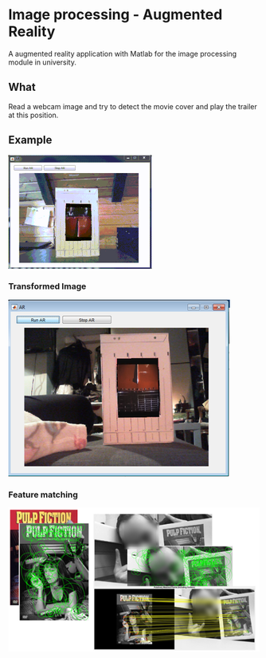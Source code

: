 # Image processing - Augmented Reality

A augmented reality application with Matlab for the image processing module in university.

## What
Read a webcam image and try to detect the movie cover and play the trailer at this position.

## Example

![Alt text](Demo.gif)

### Transformed Image

![Alt text](BvAr.png?raw=true)

### Feature matching

![Alt text](BvAr2.png?raw=true)

